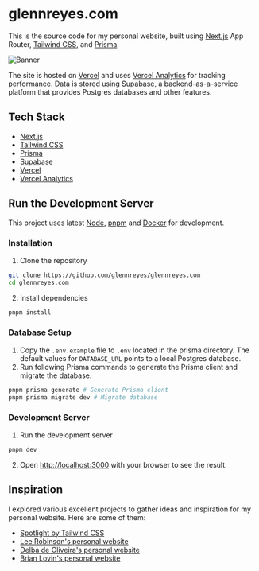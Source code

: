 # glennreyes.com

This is the source code for my personal website, built using [Next.js](https://nextjs.org) App Router, [Tailwind CSS](https://tailwindcss.com), and [Prisma](https://prisma.io).

![Banner](https://user-images.githubusercontent.com/5080854/230419923-8374acdf-5746-487d-a404-7139f3d766e8.png)

The site is hosted on [Vercel](https://vercel.com) and uses [Vercel Analytics](https://vercel.com/analytics) for tracking performance. Data is stored using [Supabase](https://supabase.com), a backend-as-a-service platform that provides Postgres databases and other features.

## Tech Stack

- [Next.js](https://nextjs.org)
- [Tailwind CSS](https://tailwindcss.com)
- [Prisma](https://prisma.io)
- [Supabase](https://supabase.com)
- [Vercel](https://vercel.com)
- [Vercel Analytics](https://vercel.com/analytics)

## Run the Development Server

This project uses latest [Node](https://nodejs.org), [pnpm](https://pnpm.io) and [Docker](https://www.docker.com) for development.

### Installation

1. Clone the repository

```bash
git clone https://github.com/glennreyes/glennreyes.com
cd glennreyes.com
```

2. Install dependencies

```bash
pnpm install
```

### Database Setup

1. Copy the `.env.example` file to `.env` located in the prisma directory. The default values for `DATABASE_URL` points to a local Postgres database.
2. Run following Prisma commands to generate the Prisma client and migrate the database.

```bash
pnpm prisma generate # Generate Prisma client
pnpm prisma migrate dev # Migrate database
```

### Development Server

1. Run the development server

```bash
pnpm dev
```

2. Open [http://localhost:3000](http://localhost:3000) with your browser to see the result.

## Inspiration

I explored various excellent projects to gather ideas and inspiration for my personal website. Here are some of them:

- [Spotlight by Tailwind CSS](https://tailwindui.com/templates/spotlight)
- [Lee Robinson's personal website](https://leerob.io)
- [Delba de Oliveira's personal website](https://delba.dev)
- [Brian Lovin's personal website](https://brianlovin.com)

